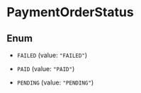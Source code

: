 

# PaymentOrderStatus

## Enum


* `FAILED` (value: `"FAILED"`)

* `PAID` (value: `"PAID"`)

* `PENDING` (value: `"PENDING"`)



